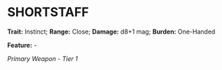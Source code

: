 # SHORTSTAFF

**Trait:** Instinct; **Range:** Close; **Damage:** d8+1 mag; **Burden:** One-Handed

**Feature:** -

*Primary Weapon - Tier 1*